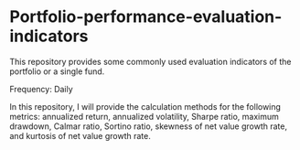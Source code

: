 # Portfolio-performance-evaluation-indicators
This repository provides some commonly used evaluation indicators of the portfolio or a single fund. 

Frequency: Daily

In this repository, I will provide the calculation methods for the following metrics: annualized return, annualized volatility, Sharpe ratio, maximum drawdown, Calmar ratio, Sortino ratio, skewness of net value growth rate, and kurtosis of net value growth rate.
